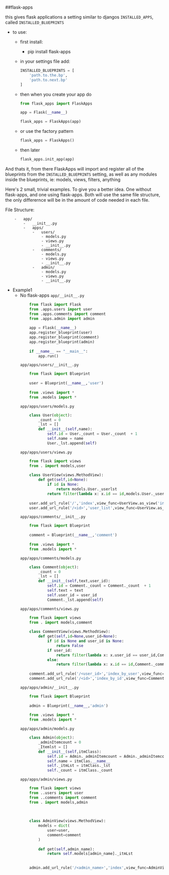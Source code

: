 ##flask-apps

this gives flask applications a setting similar to djangos `INSTALLED_APPS`,
called `INSTALLED_BLUEPRINTS`

- to use:
    - first install:
        
        - pip install flask-apps

    - in your settings file add:
        ```python
        INSTALLED_BLUEPRINTS = [
            'path.to.the.bp',
            'path.to.next.bp'
        ]
        ```

    - then when you create your app do
        ```python
        from flask_apps import FlaskApps

        app = Flask(__name__)

        flask_apps = FlaskApps(app)
    
        ```

    - or use the factory pattern
        ```python
        flask_apps = FlaskApps()
        ```

    - then later
        ```python
        flask_apps.init_app(app)
        ```

And thats it, from there FlaskApps will import and register all of the blueprints from the `INSTALLED_BLUEPRINTS` setting, as well as any modules inside the blueprints, ie: models, views, filters, anything

Here's 2 small, trivial examples. To give you a better idea. One without flask-apps, and one using flask-apps.
Both will use the same file structure, the only differernce will be in the amount of code needed in each file.

File Structure:
```
    -   app/
        -   __init__.py
        -   apps/
            -   users/
                - models.py
                - views.py
                - __init__.py
            -   comments/
                - models.py
                - views.py
                - __init__.py
            -   admin/
                - models.py
                - views.py
                - __init__.py
```
- Example1
    - No flask-apps
        `app/__init__.py`
        ```python
            from flask import Flask
            from .apps.users import user
            from .apps.comments import comment
            from .apps.admin import admin
            
            app = Flask(__name__)
            app.register_blueprint(user)
            app.register_blueprint(comment)
            app.register_blueprint(admin)
            
            if __name__ == "__main__":
                app.run()
        ```
        `app/apps/users/__init__.py`
        ```python
            from flask import Blueprint
            
            user = Blueprint(__name__,'user')
            
            from .views import *
            from .models import *
        ```
        `app/apps/users/models.py`
        ```python
            class User(object):
                _count = 0
                _lst = []
                def __init__(self,name):
                    self.id = User._count = User._count  + 1
                    self.name = name
                    User._lst.append(self)
        ```
        `app/apps/users/views.py`
        ```python
            from flask import views
            from . import models,user
            
            class UserView(views.MethodView):
                def get(self,id=None):
                    if id is None:
                        return models.User._userlst
                    return filter(lambda x: x.id == id,models.User._userlst)
            
            user.add_url_rule('/','index',view_func=UserView.as_view('index'))
            user.add_url_rule('/<id>','user_list',view_func=UserView.as_view('list'))
        ```
        `app/apps/comments/__init__.py`
        ```python
            from flask import Blueprint
            
            comment = Blueprint(__name__,'comment')
            
            from .views import *
            from .models import *
        ```
        `app/apps/comments/models.py`
        ```python
            class Comment(object):
                _count = 0
                _lst = []
                def __init__(self,text,user_id):
                    self.id = Comment._count = Comment._count  + 1
                    self.text = text
                    self.user_id = user_id
                    Comment._lst.append(self)
        ```
        `app/apps/comments/views.py`
        ```python
            from flask import views
            from . import models,comment
            
            class CommentView(views.MethodView):
                def get(self,id=None,user_id=None):
                    if id is None and user_id is None:
                        return False
                    if user_id:
                        return filter(lambda x: x.user_id == user_id,Comment._commentlst)
                    else:
                        return filter(lambda x: x.id == id,Comment._commentlst)
            
            comment.add_url_rule('/<user_id>','index_by_user',view_func=CommentView.as_view('cmt_by_user'))
            comment.add_url_rule('/<id>','index_by_id',view_func=CommentView.as_view('cmt_by_idx'))
        ```
        `app/apps/admin/__init__.py`
        ```python
            from flask import Blueprint
            
            admin = Blueprint(__name__,'admin')
            
            from .views import *
            from .models import *
        ```
        `app/apps/admin/models.py`
        ```python
            class Admin(object):
                _adminItemcount = 0
                _Itemlst = []
                def __init__(self,itmClass):
                    self.id = Admin._adminItemcount = Admin._adminItemcount + 1
                    self.name = itmClas.__name__
                    self._itmLst = itmClass._lst
                    self._count = itmClass._count
        ```
        `app/apps/admin/views.py`
        ```python
            from flask import views
            from ..users import user
            from ..comments import comment
            from . import models,admin
            
            
            
            class AdminView(views.MethodView):
                models = dict(
                    user=user,
                    comment=comment
                )
            
                def get(self,admin_name):
                    return self.models[admin_name]._itmLst
                    
            
            admin.add_url_rule('/<admin_name>','index',view_func=AdminView.as_view('index'))
        ```
